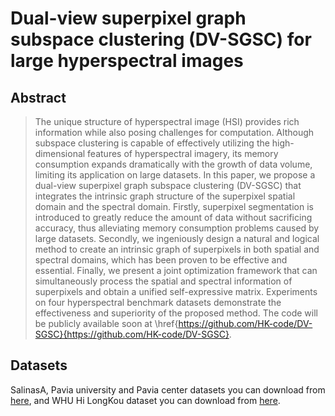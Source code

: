 # Dual-view superpixel graph subspace clustering (DV-SGSC) for large hyperspectral images
## Abstract
> The unique structure of hyperspectral image (HSI) provides rich information while also posing challenges for computation. Although subspace clustering is capable of effectively utilizing the high-dimensional features of hyperspectral imagery, its memory consumption expands dramatically with the growth of data volume, limiting its application on large datasets. In this paper, we propose a dual-view superpixel graph subspace clustering (DV-SGSC) that integrates the intrinsic graph structure of the superpixel spatial domain and the spectral domain. Firstly, superpixel segmentation is introduced to greatly reduce the amount of data without sacrificing accuracy, thus alleviating memory consumption problems caused by large datasets. Secondly, we ingeniously design a natural and logical method to create an intrinsic graph of superpixels in both spatial and spectral domains, which has been proven to be effective and essential. Finally, we present a joint optimization framework that can simultaneously process the spatial and spectral information of superpixels and obtain a unified self-expressive matrix. Experiments on four hyperspectral benchmark datasets demonstrate the effectiveness and superiority of the proposed method. The code will be publicly available soon at \href{https://github.com/HK-code/DV-SGSC}{https://github.com/HK-code/DV-SGSC}.
## Datasets
SalinasA, Pavia university and Pavia center datasets you can download from [here](https://www.ehu.eus/ccwintco/index.php?title=Hyperspectral_Remote_Sensing_Scenes#Pavia_Centre_and_University), and WHU Hi LongKou dataset you can download from [here](http://rsidea.whu.edu.cn/resource_WHUHi_sharing.htm).
